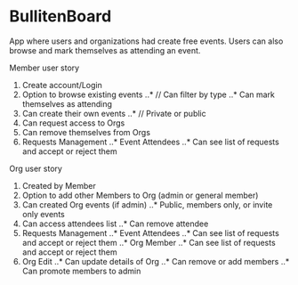 # BullitenBoard
App where users and organizations had create free events. Users can also browse and mark themselves as attending an event.


Member user story
1. Create account/Login
2. Option to browse existing events
..* // Can filter by type 
..* Can mark themselves as attending
3. Can create their own events
..* // Private or public
4. Can request access to Orgs
5. Can remove themselves from Orgs
6. Requests Management
..* Event Attendees
..* Can see list of requests and accept or reject them

Org user story
1. Created by Member
2. Option to add other Members to Org (admin or general member)
3. Can created Org events (if admin)
..* Public, members only, or invite only events
4. Can access attendees list
..* Can remove attendee
5. Requests Management
..* Event Attendees
..* Can see list of requests and accept or reject them
..* Org Member 
..* Can see list of requests and accept or reject them
6. Org Edit
..* Can update details of Org
..* Can remove or add members
..* Can promote members to admin
